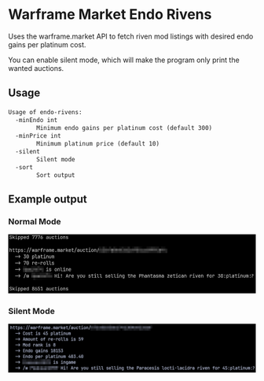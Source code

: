 # Warframe Market Endo Rivens

Uses the warframe.market API to fetch riven mod listings with desired endo gains per platinum cost.

You can enable silent mode, which will make the program only print the wanted auctions.

## Usage

```
Usage of endo-rivens:
  -minEndo int
        Minimum endo gains per platinum cost (default 300)
  -minPrice int
        Minimum platinum price (default 10)
  -silent
        Silent mode
  -sort
        Sort output
```

## Example output

### Normal Mode

![Example output with default settings](example-output.png)

### Silent Mode

![Example output with silent mode](example-output-silent.png)
